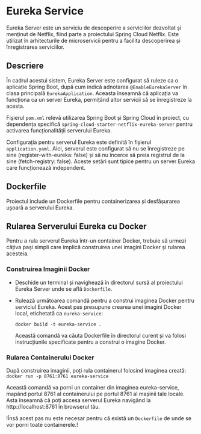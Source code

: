 # Eureka Service

Eureka Server este un serviciu de descoperire a serviciilor dezvoltat și menținut de Netflix, fiind parte a proiectului Spring Cloud Netflix. Este utilizat în arhitecturile de microservicii pentru a facilita descoperirea și înregistrarea serviciilor.

## Descriere

În cadrul acestui sistem, Eureka Server este configurat să ruleze ca o aplicație Spring Boot, după cum indică adnotarea `@EnableEurekaServer` în clasa principală `EurekaApplication`. Aceasta înseamnă că aplicația va funcționa ca un server Eureka, permițând altor servicii să se înregistreze la acesta.

Fișierul `pom.xml` relevă utilizarea Spring Boot și Spring Cloud în proiect, cu dependența specifică `spring-cloud-starter-netflix-eureka-server` pentru activarea funcționalității serverului Eureka.

Configurația pentru serverul Eureka este definită în fișierul `application.yaml`. Aici, serverul este configurat să nu se înregistreze pe sine (register-with-eureka: false) și să nu încerce să preia registrul de la sine (fetch-registry: false). Aceste setări sunt tipice pentru un server Eureka care funcționează independent.

## Dockerfile

Proiectul include un Dockerfile pentru containerizarea și desfășurarea ușoară a serverului Eureka.

## Rularea Serverului Eureka cu Docker

Pentru a rula serverul Eureka într-un container Docker, trebuie să urmezi câțiva pași simpli care implică construirea unei imagini Docker și rularea acesteia.

### Construirea Imaginii Docker
 - Deschide un terminal și navighează în directorul sursă al proiectului Eureka Server unde se află `Dockerfile`.
 - Rulează următoarea comandă pentru a construi imaginea Docker pentru serviciul Eureka. Acest pas presupune crearea unei imagini Docker local, etichetată ca `eureka-service`:

   `docker build -t eureka-service .`

   Această comandă va căuta Dockerfile în directorul curent și va folosi instrucțiunile specificate pentru a construi o imagine Docker.

### Rularea Containerului Docker

După construirea imaginii, poți rula containerul folosind imaginea creată:
`docker run -p 8761:8761 eureka-service`

Această comandă va porni un container din imaginea eureka-service, mapând portul 8761 al containerului pe portul 8761 al mașinii tale locale. Asta înseamnă că poți accesa serverul Eureka navigând la http://localhost:8761 în browserul tău.

!Însă acest pas nu este necesar pentru că există un `Dockerfile` de unde se vor porni toate containerele.!
